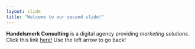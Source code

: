 ```yaml
---
layout: slide
title: "Welcome to our second slide!"
---
```

**Handelsmerk Consulting** is a digital agency providing *marketing solutions*. Click this link [here!](www.hdm.wahoo.ng)
Use the left arrow to go back!
